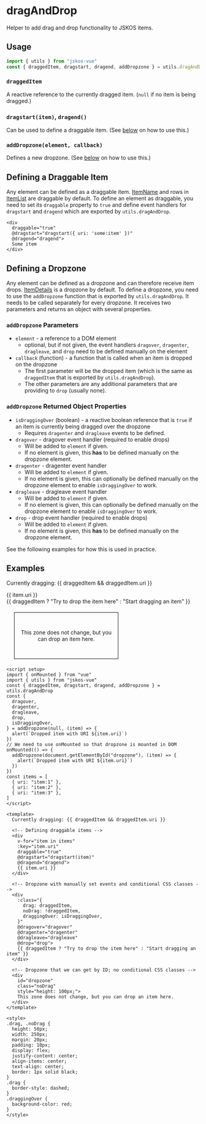 # dragAndDrop

Helper to add drag and drop functionality to JSKOS items.

## Usage

```js
import { utils } from "jskos-vue"
const { draggedItem, dragstart, dragend, addDropzone } = utils.dragAndDrop
```

### `draggedItem`

A reactive reference to the currently dragged item. (`null` if no item is being dragged.)

### `dragstart(item)`, `dragend()`

Can be used to define a draggable item. (See [below](#defining-a-draggable-item) on how to use this.)

### `addDropzone(element, callback)`

Defines a new dropzone. (See [below](#defining-a-dropzone) on how to use this.)

## Defining a Draggable Item

Any element can be defined as a draggable item. [ItemName](../components/ItemName) and rows in [ItemList](../components/ItemList) are draggable by default. To define an element as draggable, you need to set its `draggable` property to `true` and define event handlers for `dragstart` and `dragend` which are exported by `utils.dragAndDrop`.

```vue
<div
  draggable="true"
  @dragstart="dragstart({ uri: 'some:item' })"
  @dragend="dragend">
  Some item
</div>
```

## Defining a Dropzone

Any element can be defined as a dropzone and can therefore receive item drops. [ItemDetails](../components/ItemDetails) is a dropzone by default. To define a dropzone, you need to use the `addDropzone` function that is exported by `utils.dragAndDrop`. It needs to be called separately for every dropzone. It receives two parameters and returns an object with several properties.

### `addDropzone` Parameters

- `element` - a reference to a DOM element
  - optional, but if not given, the event handlers `dragover`, `dragenter`, `dragleave`, and `drop` need to be defined manually on the element
- `callback` (function) - a function that is called when an item is dropped on the dropzone
  - The first parameter will be the dropped item (which is the same as `draggedItem` that is exported by `utils.dragAndDrop`).
  - The other parameters are any additional parameters that are providing to `drop` (usually none).

### `addDropzone` Returned Object Properties

- `isDraggingOver` (boolean) - a reactive boolean reference that is `true` if an item is currently being dragged over the dropzone
  - Requires `dragenter` and `dragleave` events to be defined.
- `dragover` - dragover event handler (required to enable drops)
  - Will be added to `element` if given.
  - If no element is given, this **has** to be defined manually on the dropzone element.
- `dragenter` - dragenter event handler
  - Will be added to `element` if given.
  - If no element is given, this can optionally be defined manually on the dropzone element to enable `isDraggingOver` to work.
- `dragleave` - dragleave event handler
  - Will be added to `element` if given.
  - If no element is given, this can optionally be defined manually on the dropzone element to enable `isDraggingOver` to work.
- `drop` - drop event handler (required to enable drops)
  - Will be added to `element` if given.
  - If no element is given, this **has** to be defined manually on the dropzone element.

See the following examples for how this is used in practice.

## Examples

<script setup>
import { onMounted } from "vue"
import { utils } from "../../src"
const { draggedItem, dragstart, dragend, addDropzone } = utils.dragAndDrop
const {
  dragover,
  dragenter,
  dragleave,
  drop,
  isDraggingOver,
} = addDropzone(null, (item) => {
  alert(`Dropped item with URI ${item.uri}`)
})
// We need to use onMounted so that dropzone is mounted in DOM
onMounted(() => {
  addDropzone(document.getElementById("dropzone"), (item) => {
    alert(`Dropped item with URI ${item.uri}`)
  })
})
const items = [
  { uri: "item:1" },
  { uri: "item:2" },
  { uri: "item:3" },
]
</script>

Currently dragging: {{ draggedItem && draggedItem.uri }}

<!-- Defining draggable items -->
<div
  v-for="item in items"
  :key="item.uri"
  draggable="true"
  @dragstart="dragstart(item)"
  @dragend="dragend">
  {{ item.uri }}
</div>

<!-- Dropzone with manually set events and conditional CSS classes -->
<div
  :class="{
    drag: draggedItem,
    noDrag: !draggedItem,
    draggingOver: isDraggingOver,
  }"
  @dragover="dragover"
  @dragenter="dragenter"
  @dragleave="dragleave"
  @drop="drop">
  {{ draggedItem ? "Try to drop the item here" : "Start dragging an item" }}
</div>

<!-- Dropzone that we can get by ID; no conditional CSS classes -->
<div
  id="dropzone"
  class="noDrag"
  style="height: 100px;">
  This zone does not change, but you can drop an item here.
</div>

<style>
.drag, .noDrag {
  height: 50px;
  width: 250px;
  margin: 20px;
  padding: 10px;
  display: flex;
  justify-content: center;
  align-items: center;
  text-align: center;
  border: 1px solid black;
}
.drag {
  border-style: dashed;
}
.draggingOver {
  background-color: red;
}
</style>

```vue
<script setup>
import { onMounted } from "vue"
import { utils } from "jskos-vue"
const { draggedItem, dragstart, dragend, addDropzone } = utils.dragAndDrop
const {
  dragover,
  dragenter,
  dragleave,
  drop,
  isDraggingOver,
} = addDropzone(null, (item) => {
  alert(`Dropped item with URI ${item.uri}`)
})
// We need to use onMounted so that dropzone is mounted in DOM
onMounted(() => {
  addDropzone(document.getElementById("dropzone"), (item) => {
    alert(`Dropped item with URI ${item.uri}`)
  })
})
const items = [
  { uri: "item:1" },
  { uri: "item:2" },
  { uri: "item:3" },
]
</script>

<template>
  Currently dragging: {{ draggedItem && draggedItem.uri }}

  <!-- Defining draggable items -->
  <div
    v-for="item in items"
    :key="item.uri"
    draggable="true"
    @dragstart="dragstart(item)"
    @dragend="dragend">
    {{ item.uri }}
  </div>

  <!-- Dropzone with manually set events and conditional CSS classes -->
  <div
    :class="{
      drag: draggedItem,
      noDrag: !draggedItem,
      draggingOver: isDraggingOver,
    }"
    @dragover="dragover"
    @dragenter="dragenter"
    @dragleave="dragleave"
    @drop="drop">
    {{ draggedItem ? "Try to drop the item here" : "Start dragging an item" }}
  </div>

  <!-- Dropzone that we can get by ID; no conditional CSS classes -->
  <div
    id="dropzone"
    class="noDrag"
    style="height: 100px;">
    This zone does not change, but you can drop an item here.
  </div>
</template>

<style>
.drag, .noDrag {
  height: 50px;
  width: 250px;
  margin: 20px;
  padding: 10px;
  display: flex;
  justify-content: center;
  align-items: center;
  text-align: center;
  border: 1px solid black;
}
.drag {
  border-style: dashed;
}
.draggingOver {
  background-color: red;
}
</style>
```
